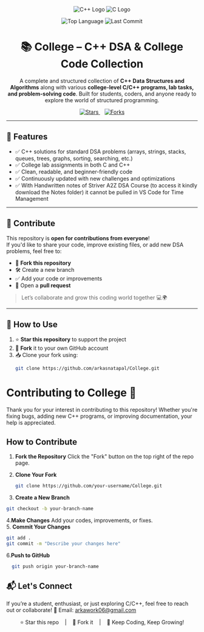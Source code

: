 <p align="center">
  <img src="https://img.shields.io/badge/C++-00599C?style=for-the-badge&logo=c%2B%2B&logoColor=white" alt="C++ Logo">
  <img src="https://img.shields.io/badge/C-00599C?style=for-the-badge&logo=c&logoColor=white" alt="C Logo">
</p>
<p align="center">
  <img src="https://img.shields.io/github/languages/top/arkasnatapal/College" alt="Top Language">
  <img src="https://img.shields.io/github/last-commit/arkasnatapal/College" alt="Last Commit">
</p>

<h1 align="center">📚 College – C++ DSA & College Code Collection</h1>

<p align="center">
  A complete and structured collection of <b>C++ Data Structures and Algorithms</b> along with various <b>college-level C/C++ programs, lab tasks, and problem-solving code</b>.  
  Built for students, coders, and anyone ready to explore the world of structured programming.
</p>

<p align="center">
  <a href="https://github.com/arkasnatapal/College/stargazers">
    <img src="https://img.shields.io/github/stars/arkasnatapal/College?style=social" alt="Stars">
  </a>
  &nbsp;&nbsp;
  <a href="https://github.com/arkasnatapal/College/fork">
    <img src="https://img.shields.io/github/forks/arkasnatapal/College?style=social" alt="Forks">
  </a>
</p>

---

## 🌟 Features

- ✅ C++ solutions for standard DSA problems (arrays, strings, stacks, queues, trees, graphs, sorting, searching, etc.)
- ✅ College lab assignments in both C and C++
- ✅ Clean, readable, and beginner-friendly code
- ✅ Continuously updated with new challenges and optimizations
- ✅ With Handwritten notes of Striver A2Z DSA Course (to access it kindly download the Notes folder) it cannot be pulled in VS Code for Time Management 

---

## 🤝 Contribute

This repository is **open for contributions from everyone**!  
If you'd like to share your code, improve existing files, or add new DSA problems, feel free to:

- 🍴 **Fork this repository**
- 🛠️ Create a new branch
- ✅ Add your code or improvements
- 📩 Open a **pull request**

> Let’s collaborate and grow this coding world together 💻🌍

---

## 📌 How to Use

1. ⭐ **Star this repository** to support the project  
2. 🍴 **Fork** it to your own GitHub account  
3. 📥 Clone your fork using:
   ```bash
   git clone https://github.com/arkasnatapal/College.git
   ```

# Contributing to College 🚀

Thank you for your interest in contributing to this repository! Whether you're fixing bugs, adding new C++ programs, or improving documentation, your help is appreciated.

## How to Contribute

1. **Fork the Repository**
   Click the "Fork" button on the top right of the repo page.

2. **Clone Your Fork**
   ```bash
   git clone https://github.com/your-username/College.git
   ```
3. **Create a New Branch**
  ```bash
  git checkout -b your-branch-name
  ```
4.**Make Changes**
  Add your codes, improvements, or fixes.  
5. **Commit Your Changes**
   ``` bash
  git add .
  git commit -m "Describe your changes here"
  ```
6.**Push to GitHub**
  ``` bash
    git push origin your-branch-name
  ```


## 📬 Let's Connect
If you’re a student, enthusiast, or just exploring C/C++, feel free to reach out or collaborate!
📧 Email: arkawork06@gmail.com

<p align="center"> ⭐ Star this repo &nbsp;&nbsp; | &nbsp;&nbsp; 🍴 Fork it &nbsp;&nbsp; | &nbsp;&nbsp; 🤖 Keep Coding, Keep Growing! </p> 
